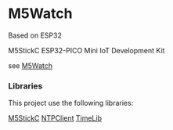 # M5Watch

Based on ESP32

M5StickC ESP32-PICO Mini IoT Development Kit

see [M5Watch](https://m5stack.com/collections/m5-core/products/stick-c?variant=17203451265114)


### Libraries

This project use the following libraries:

[M5StickC](https://github.com/m5stack/M5StickC.git)
[NTPClient](https://github.com/arduino-libraries/NTPClient.git)
[TimeLib](https://github.com/PaulStoffregen/Time.git)
